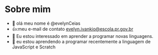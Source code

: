 # Sobre mim
- 👋 olá meu nome é @evelynCeias
- 👍:meu e-mail de contato evelyn.ivankio@escola.pr.gov.br
- 👀 Eu estou interessado em aprender a programar novas linguagens.
- 🌱 eu estou aprendendo a programar recentemente a linguagem de JavaScript e Scratch
